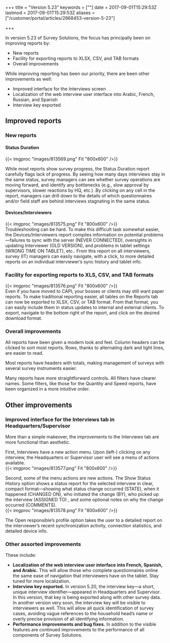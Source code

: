 ﻿+++
title = "Version 5.23"
keywords = [""]
date = 2017-09-01T15:29:53Z
lastmod = 2017-09-01T15:29:53Z
aliases = ["/customer/portal/articles/2868453-version-5-23"]

+++

In version 5.23 of Survey Solutions, the focus has principally been on
improving reports by:

-   New reports
-   Facility for exporting reports to XLSX, CSV, and TAB formats
-   Overall improvements

While improving reporting has been our priority, there are been other
improvements as well:

-   Improved interface for the Interviews screen
-   Localization of the web interview user interface into Arabic,
    French, Russian, and Spanish
-   Interview key exported

Improved reports
----------------

### New reports

#### Status Duration

{{< imgproc "images/813569.png" Fit "800x600" />}}

While most reports show survey progress, the Status Duration report
carefully flags lack of progress. By seeing how many days interviews
stay in the same status, survey managers can see whether survey
operations are moving forward, and identify any bottlenecks (e.g., slow
approval by supervisors, slower reactions by HQ, etc.) .By clicking on
any cell in the report, managers can drill down to the details of which
questionnaires and/or field staff are behind interviews stagnating in
the same status.

#### Devices/Interviewers

{{< imgproc "images/813575.png" Fit "800x600" />}}  
Troubleshooting can be hard. To make this difficult task somewhat
easier, the Devices/Interviewers report compiles information on
potential problems—failures to sync with the server (NEVER CONNECTED),
oversights in updating Interviewer (OLD VERSION), and problems in tablet
settings (WRONG TIME ON TABLET), etc.. From this report on all
interviewers, survey (IT) managers can easily navigate, with a click, to
more detailed reports on an individual interviewer’s sync history and
tablet info.

### Facility for exporting reports to XLS, CSV, and TAB formats

{{< imgproc "images/813576.png" Fit "800x600" />}}  
Even if you have moved to CAPI, your bosses or clients may still want
paper reports. To make traditional reporting easier, all tables on the
Reports tab can now be exported to XLSX, CSV, or TAB format. From that
format, you can easily include them in status updates to internal and
external clients. To export, navigate to the bottom right of the report,
and click on the desired download format.

### Overall improvements

All reports have been given a modern look and feel. Column headers can
be clicked to sort most reports. Rows, thanks to alternating dark and
light lines, are easier to read.

Most reports have headers with totals, making management of surveys with
several survey instruments easier.

Many reports have more straightforward controls. All filters have
clearer names. Some filters, like those for the Quantity and Speed
reports, have been organized in a more intuitive order.

Other improvements
------------------

### Improved interface for the Interviews tab in Headquarters/Supervisor

More than a simple makeover, the improvements to the Interviews tab are
more functional than aesthetic.

First, Interviews have a new action menu. Upon (left-) clicking on any
interview, the Headquarters or Supervisor user will see a menu of
actions available.  
{{< imgproc "images/813577.png" Fit "800x600" />}}

Second, some of the menu actions are new actions. The Show Status
History option shows a status report for the selected interview in
clear, compact format—showing what status change occurred (STATE), when
it happened (CHANGED ON), who initiated the change (BY), who picked up
the interview (ASSIGNED TO) , and some optional notes on why the change
occurred (COMMENTS).  
{{< imgproc "images/813578.png" Fit "800x600" />}}

The Open responsible’s profile option takes the user to a detailed
report on the interviewer’s recent synchronization activity, connection
statistics, and detailed device info.

### Other assorted improvements

These include:

-   **Localization of the web interview user interface into French,
    Spanish, and Arabic.** This will allow those who complete
    questionnaires online the same ease of navigation that interviewers
    have on the tablet. Stay tuned for more localization.
-   **Interview key exported.** In version 5.20, the interview key—a
    short, unique interview identifier—appeared in Headquarters and
    Supervisor. In this version, that key is being exported along with
    other survey data. In another version very soon, the interview key
    will be visible to interviewers as well. This will allow all quick
    identification of survey cases, avoiding vague references to the
    household head’s name or overly precise provision of all identifying
    information.
-   **Performance improvements and bug fixes.** In addition to the
    visible features are continued improvements to the performance of
    all components of Survey Solutions.

### 

###
